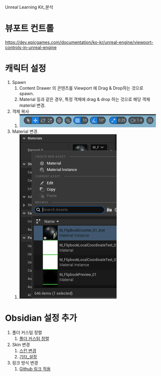 Unreal Learning Kit_분석

# 뷰포트 컨트롤

https://dev.epicgames.com/documentation/ko-kr/unreal-engine/viewport-controls-in-unreal-engine

# 캐릭터 설정

1. Spawn
	1. Content Drawer 의 콘텐츠를 Viewport 에 Drag & Drop하는 것으로 spawn.
	2. Material 등과 같은 경우, 특정 객체에 drag & drop 하는 것으로 해당 객체 material 변경.
2. 객체 복사
	1. ![gizmo_shortcut](/image/Unreal/gizmo_shortcut.png)
4. Material 변경.
	1. ![Material 변경](/Image/Unreal/Material_Change.png)

# Obsidian 설정 추가

1. 폴더 커스텀 정렬
	1. [폴더 커스텀 정렬](/Obsidian/폴더_커스텀_정렬.md)
2. Skin 변경
	1. [스킨 변경](/Obsidian/Skin_변경.md)
	2. [기타_설정](/Obsidian/기타_설정.md)
3. 링크 방식 변경
	1. [Github 링크 적용](/Obsidian/Github_웹사이트_상에서_링크.md)

